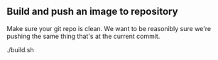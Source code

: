 ## Build and push an image to repository

  Make sure your git repo is clean. We want to be reasonibly sure we're pushing
  the same thing that's at the current commit.

  ./build.sh
